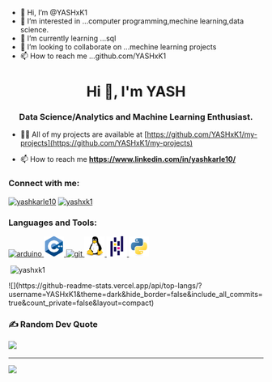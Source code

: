 - 👋 Hi, I’m @YASHxK1
- 👀 I’m interested in ...computer programming,mechine learning,data science.
- 🌱 I’m currently learning ...sql
- 💞️ I’m looking to collaborate on ...mechine learning projects
- 📫 How to reach me ...github.com/YASHxK1

<!---
YASHxK1/YASHxK1 is a ✨ special ✨ repository because its `README.md` (this file) appears on your GitHub profile.
You can click the Preview link to take a look at your changes.
--->
<h1 align="center">Hi 👋, I'm YASH</h1>
<h3 align="center">Data Science/Analytics and Machine Learning Enthusiast.</h3>

- 👨‍💻 All of my projects are available at [https://github.com/YASHxK1/my-projects](https://github.com/YASHxK1/my-projects)

- 📫 How to reach me **https://www.linkedin.com/in/yashkarle10/**

<h3 align="left">Connect with me:</h3>
<p align="left">
<a href="https://linkedin.com/in/yashkarle10" target="blank"><img align="center" src="https://raw.githubusercontent.com/rahuldkjain/github-profile-readme-generator/master/src/images/icons/Social/linked-in-alt.svg" alt="yashkarle10" height="30" width="40" /></a>
<a href="https://www.leetcode.com/yashxk1" target="blank"><img align="center" src="https://raw.githubusercontent.com/rahuldkjain/github-profile-readme-generator/master/src/images/icons/Social/leet-code.svg" alt="yashxk1" height="30" width="40" /></a>
</p>

<h3 align="left">Languages and Tools:</h3>
<p align="left"> <a href="https://www.arduino.cc/" target="_blank" rel="noreferrer"> <img src="https://cdn.worldvectorlogo.com/logos/arduino-1.svg" alt="arduino" width="40" height="40"/> </a> <a href="https://www.w3schools.com/cpp/" target="_blank" rel="noreferrer"> <img src="https://raw.githubusercontent.com/devicons/devicon/master/icons/cplusplus/cplusplus-original.svg" alt="cplusplus" width="40" height="40"/> </a> <a href="https://git-scm.com/" target="_blank" rel="noreferrer"> <img src="https://www.vectorlogo.zone/logos/git-scm/git-scm-icon.svg" alt="git" width="40" height="40"/> </a> <a href="https://www.linux.org/" target="_blank" rel="noreferrer"> <img src="https://raw.githubusercontent.com/devicons/devicon/master/icons/linux/linux-original.svg" alt="linux" width="40" height="40"/> </a> <a href="https://pandas.pydata.org/" target="_blank" rel="noreferrer"> <img src="https://raw.githubusercontent.com/devicons/devicon/2ae2a900d2f041da66e950e4d48052658d850630/icons/pandas/pandas-original.svg" alt="pandas" width="40" height="40"/> </a> <a href="https://www.python.org" target="_blank" rel="noreferrer"> <img src="https://raw.githubusercontent.com/devicons/devicon/master/icons/python/python-original.svg" alt="python" width="40" height="40"/> </a> </p>

<p>&nbsp;<img align="center" src="https://github-readme-stats.vercel.app/api?username=yashxk1&show_icons=true&locale=en" alt="yashxk1" /></p>


<p>
![](https://github-readme-stats.vercel.app/api/top-langs/?username=YASHxK1&theme=dark&hide_border=false&include_all_commits=true&count_private=false&layout=compact)
</p>

### ✍️ Random Dev Quote
![](https://quotes-github-readme.vercel.app/api?type=horizontal&theme=radical)

---
[![](https://visitcount.itsvg.in/api?id=YASHxK1&icon=0&color=0)](https://visitcount.itsvg.in)

